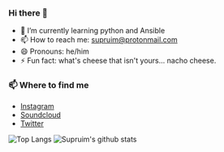 ### Hi there 👋


- 🌱 I’m currently learning python and Ansible
- 📫 How to reach me: supruim@protonmail.com
- 😄 Pronouns: he/him
- ⚡ Fun fact: what's cheese that isn't yours... nacho cheese.

### 📫 Where to find me
- [Instagram](https://instagram.com/janoskraassenberg) 
- [Soundcloud](https://soundcloud.com/riddthem) 
- [Twitter](https://twitter.com/supruim) 


![Top Langs](https://github-readme-stats.vercel.app/api/top-langs/?username=supruim)
![Supruim's github stats](https://github-readme-stats.vercel.app/api?username=supruim&count_private=true)
